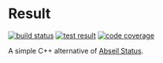 # Result

[![build status](https://img.shields.io/github/actions/workflow/status/threeal/result/build.yml?branch=main)](https://github.com/threeal/result/actions/workflows/build.yml)
[![test result](https://img.shields.io/testspace/pass-ratio/threeal/threeal:result/main)](https://threeal.testspace.com/projects/threeal:result)
[![code coverage](https://img.shields.io/coveralls/github/threeal/result/main)](https://coveralls.io/github/threeal/result)

A simple C++ alternative of [Abseil Status](https://abseil.io/docs/cpp/guides/status).
